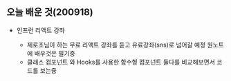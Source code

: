 ## 오늘 배운 것(200918)

- 인프런 리액트 강좌

  - 제로초님이 하는 무료 리액트 강좌를 듣고 유료강좌(sns)로 넘어갈 예정 원노트에 배우것은 필기중
  - 클래스 컴포넌트 와 Hooks를 사용한 함수형 컴포넌트 둘다를 비교해보면서 코드를 보는즁
